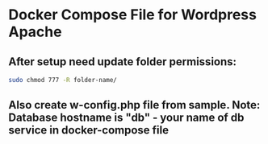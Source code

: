 # Docker Compose File for Wordpress Apache

## After setup need update folder permissions:
```sh
sudo chmod 777 -R folder-name/
```

## Also create w-config.php file from sample. Note: Database hostname is "db" - your name of db service in docker-compose file
